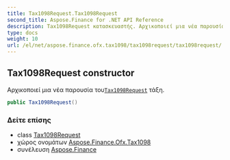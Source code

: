 ```yaml
---
title: Tax1098Request.Tax1098Request
second_title: Aspose.Finance for .NET API Reference
description: Tax1098Request κατασκευαστής. Αρχικοποιεί μια νέα παρουσία τουTax1098Request τάξη.
type: docs
weight: 10
url: /el/net/aspose.finance.ofx.tax1098/tax1098request/tax1098request/
---
```

## Tax1098Request constructor

Αρχικοποιεί μια νέα παρουσία του[`Tax1098Request`](../) τάξη.

```csharp
public Tax1098Request()
```

### Δείτε επίσης

* class [Tax1098Request](../)
* χώρος ονομάτων [Aspose.Finance.Ofx.Tax1098](../../tax1098request/)
* συνέλευση [Aspose.Finance](../../../)


